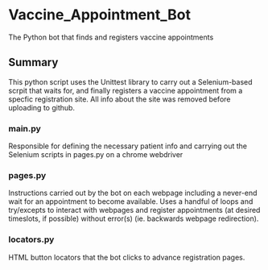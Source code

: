 # Vaccine_Appointment_Bot
The Python bot that finds and registers vaccine appointments

## Summary
This python script uses the Unittest library to carry out a Selenium-based scrpit that waits for, and finally registers a vaccine appointment from a specfic registration site. All info about the site was removed before uploading to github.

### main.py
Responsible for defining the necessary patient info and carrying out the Selenium scripts in pages.py on a chrome webdriver

### pages.py
Instructions carried out by the bot on each webpage including a never-end wait for an appointment to become available. Uses a handful of loops and try/excepts to interact with webpages and register appointments (at desired timeslots, if possible) without error(s) (ie. backwards webpage redirection).

### locators.py
HTML button locators that the bot clicks to advance registration pages.
